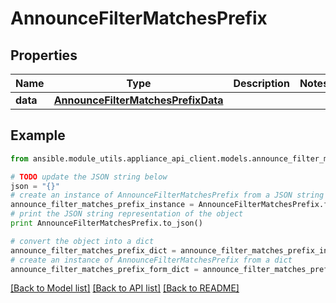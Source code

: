 # AnnounceFilterMatchesPrefix


## Properties
Name | Type | Description | Notes
------------ | ------------- | ------------- | -------------
**data** | [**AnnounceFilterMatchesPrefixData**](AnnounceFilterMatchesPrefixData.md) |  | 

## Example

```python
from ansible.module_utils.appliance_api_client.models.announce_filter_matches_prefix import AnnounceFilterMatchesPrefix

# TODO update the JSON string below
json = "{}"
# create an instance of AnnounceFilterMatchesPrefix from a JSON string
announce_filter_matches_prefix_instance = AnnounceFilterMatchesPrefix.from_json(json)
# print the JSON string representation of the object
print AnnounceFilterMatchesPrefix.to_json()

# convert the object into a dict
announce_filter_matches_prefix_dict = announce_filter_matches_prefix_instance.to_dict()
# create an instance of AnnounceFilterMatchesPrefix from a dict
announce_filter_matches_prefix_form_dict = announce_filter_matches_prefix.from_dict(announce_filter_matches_prefix_dict)
```
[[Back to Model list]](../README.md#documentation-for-models) [[Back to API list]](../README.md#documentation-for-api-endpoints) [[Back to README]](../README.md)


